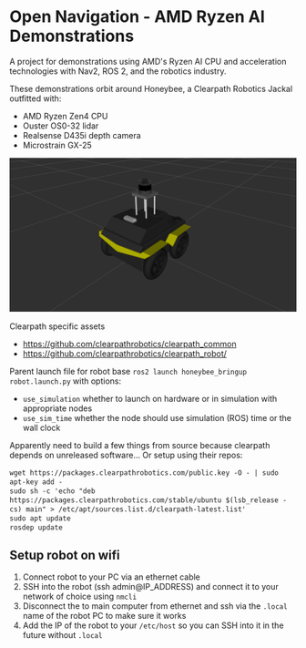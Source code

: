 # Open Navigation - AMD Ryzen AI Demonstrations

A project for demonstrations using AMD's Ryzen AI CPU and acceleration technologies with Nav2, ROS 2, and the robotics industry.

These demonstrations orbit around Honeybee, a Clearpath Robotics Jackal outfitted with:
- AMD Ryzen Zen4 CPU
- Ouster OS0-32 lidar
- Realsense D435i depth camera
- Microstrain GX-25

![Honeybee](./honeybee_description/docs/ona01_jackal.png)


Clearpath specific assets
- https://github.com/clearpathrobotics/clearpath_common
- https://github.com/clearpathrobotics/clearpath_robot/

Parent launch file for robot base `ros2 launch honeybee_bringup robot.launch.py` with options:
- `use_simulation` whether to launch on hardware or in simulation with appropriate nodes
- `use_sim_time` whether the node should use simulation (ROS) time or the wall clock

Apparently need to build a few things from source because clearpath depends on unreleased software... Or setup using their repos:

```
wget https://packages.clearpathrobotics.com/public.key -O - | sudo apt-key add -
sudo sh -c 'echo "deb https://packages.clearpathrobotics.com/stable/ubuntu $(lsb_release -cs) main" > /etc/apt/sources.list.d/clearpath-latest.list'
sudo apt update
rosdep update
```


## Setup robot on wifi

1. Connect robot to your PC via an ethernet cable
2. SSH into the robot (ssh admin@IP_ADDRESS) and connect it to your network of choice using `nmcli`
3. Disconnect the to main computer from ethernet and ssh via the `.local` name of the robot PC to make sure it works
4. Add the IP of the robot to your `/etc/host` so you can SSH into it in the future without `.local`

